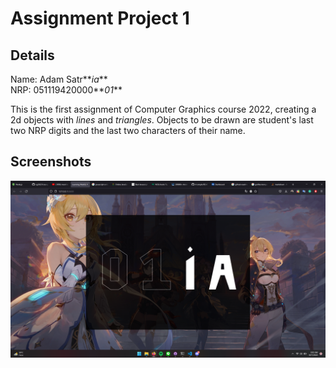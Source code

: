 # Assignment Project 1
## Details
Name: Adam Satr**_ia_** <br>
NRP: 051119420000**_01_**

This is the first assignment of Computer Graphics course 2022, creating a 2d objects with _lines_ and _triangles_. Objects to be drawn are student's last two NRP digits and the last two characters of their name.

## Screenshots
<img src="img/ss.png" alt="Alt text">
